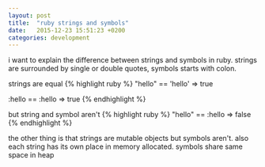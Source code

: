 ```yaml
---
layout: post
title:  "ruby strings and symbols"
date:   2015-12-23 15:51:23 +0200
categories: development
---
```

i want to explain the difference between strings and symbols in ruby.
strings are surrounded by single or double quotes, symbols starts with colon.

strings are equal 
{% highlight ruby %}
"hello" == 'hello'
=> true

:hello == :hello
=> true
{% endhighlight %}

but string and symbol aren't
{% highlight ruby %}
"hello" == :hello
=> false
{% endhighlight %}

the other thing is that strings are mutable objects but symbols aren't. also each string has its own place in memory allocated. symbols share same space in heap
